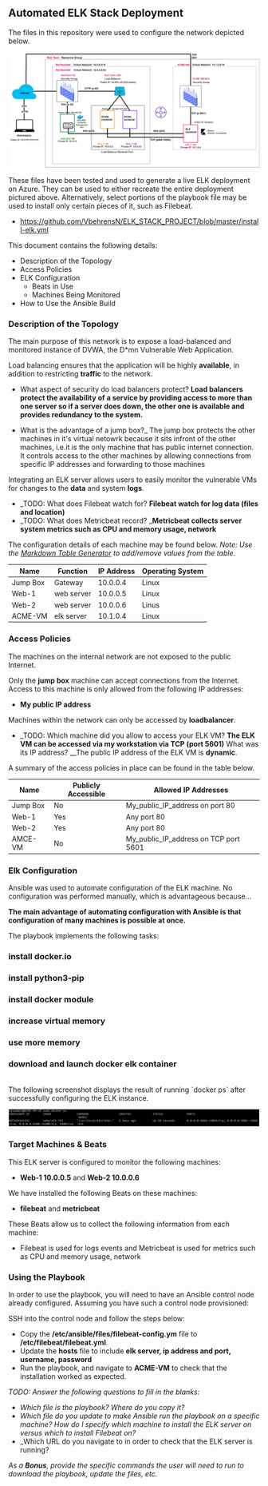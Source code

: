## Automated ELK Stack Deployment

The files in this repository were used to configure the network depicted below.

![](images/Red-Team-Resource-group.png)

These files have been tested and used to generate a live ELK deployment on Azure. They can be used to either recreate the entire deployment pictured above. Alternatively, select portions of the playbook file may be used to install only certain pieces of it, such as Filebeat.

  -  https://github.com/VbehrensN/ELK_STACK_PROJECT/blob/master/install-elk.yml

This document contains the following details:
- Description of the Topology
- Access Policies
- ELK Configuration
  - Beats in Use
  - Machines Being Monitored
- How to Use the Ansible Build


### Description of the Topology

The main purpose of this network is to expose a load-balanced and monitored instance of DVWA, the D*mn Vulnerable Web Application.

Load balancing ensures that the application will be highly __available__, in addition to restricting __traffic__ to the network.

- What aspect of security do load balancers protect?
__Load balancers protect the availability of a service by providing access to more than one server so if a server does down, the other one is available and provides redundancy to the system.__

- What is the advantage of a jump box?_
The jump box protects the other machines in it's virtual netowrk because it sits infront of the other machines, i.e.it is the only machine that has public internet connection. It controls access to the other machines by allowing connections from specific IP addresses and forwarding to those machines

Integrating an ELK server allows users to easily monitor the vulnerable VMs for changes to the __data__ and system __logs__.
- _TODO: What does Filebeat watch for? __Filebeat watch for log data (files and location)__
- _TODO: What does Metricbeat record? ___Metricbeat collects server system metrics such as CPU and memory usage, network__

The configuration details of each machine may be found below.
_Note: Use the [Markdown Table Generator](http://www.tablesgenerator.com/markdown_tables) to add/remove values from the table_.

| Name      | Function   | IP Address | Operating System |
|-----------|------------|------------|------------------|
| Jump Box  | Gateway    | 10.0.0.4   | Linux            |
| Web-1     | web server | 10.0.0.5   | Linux            |
| Web-2     | web server | 10.0.0.6   | Linus            |
| ACME-VM   | elk server | 10.1.0.4   | Linux            |

### Access Policies

The machines on the internal network are not exposed to the public Internet. 

Only the __jump box__ machine can accept connections from the Internet. Access to this machine is only allowed from the following IP addresses:
- __My public IP address__

Machines within the network can only be accessed by __loadbalancer__.
- _TODO: Which machine did you allow to access your ELK VM? __The ELK VM can be accessed via my workstation via TCP (port 5601)__
What was its IP address? __The public IP address of the ELK VM is __dynamic__. 

A summary of the access policies in place can be found in the table below.

| Name     | Publicly Accessible | Allowed IP Addresses                 |
|----------|---------------------|--------------------------------------|
| Jump Box | No                  | My_public_IP_address on port 80      |
| Web-1    | Yes                 | Any port 80                          |
| Web-2    | Yes                 | Any port 80                          |
| AMCE-VM  | No                  | My_public_IP_address on TCP port 5601|

### Elk Configuration

Ansible was used to automate configuration of the ELK machine. No configuration was performed manually, which is advantageous because...

__The main advantage of automating configuration with Ansible is that configuration of many machines is possible at once.__

The playbook implements the following tasks:
 

### install docker.io
### install python3-pip
### install docker module
### increase virtual memory
### use more memory
### download and launch docker elk container

<br />
The following screenshot displays the result of running `docker ps` after successfully configuring the ELK instance.

![](images/docker_ps_output.jpg)


### Target Machines & Beats
This ELK server is configured to monitor the following machines:
- __Web-1 10.0.0.5__ and
__Web-2 10.0.0.6__

We have installed the following Beats on these machines:
- __filebeat__ and __metricbeat__

These Beats allow us to collect the following information from each machine:
- Filebeat is used for logs events and Metricbeat is used for metrics such as CPU and memory usage, network

### Using the Playbook
In order to use the playbook, you will need to have an Ansible control node already configured. Assuming you have such a control node provisioned: 

SSH into the control node and follow the steps below:
- Copy the __/etc/ansible/files/filebeat-config.ym__ file to __/etc/filebeat/filebeat.yml__.
- Update the __hosts__ file to include __elk server, ip address and port, username, password__
- Run the playbook, and navigate to __ACME-VM__ to check that the installation worked as expected.

_TODO: Answer the following questions to fill in the blanks:_
- _Which file is the playbook? Where do you copy it?_
- _Which file do you update to make Ansible run the playbook on a specific machine? How do I specify which machine to install the ELK server on versus which to install Filebeat on?_
- _Which URL do you navigate to in order to check that the ELK server is running?

_As a **Bonus**, provide the specific commands the user will need to run to download the playbook, update the files, etc._